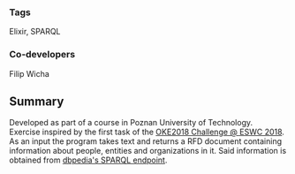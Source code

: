 ### Tags
Elixir, SPARQL

### Co-developers
Filip Wicha

## Summary
Developed as part of a course in Poznan University of Technology.\
Exercise inspired by the first task of the [OKE2018 Challenge @ ESWC 2018](http://www.wikicfp.com/cfp/servlet/event.showcfp?eventid=72653&copyownerid=96304). 
As an input the program takes text and returns a RFD document containing information about people, entities and organizations in it. Said information is obtained from [dbpedia's SPARQL endpoint](https://dbpedia.org/sparql).
